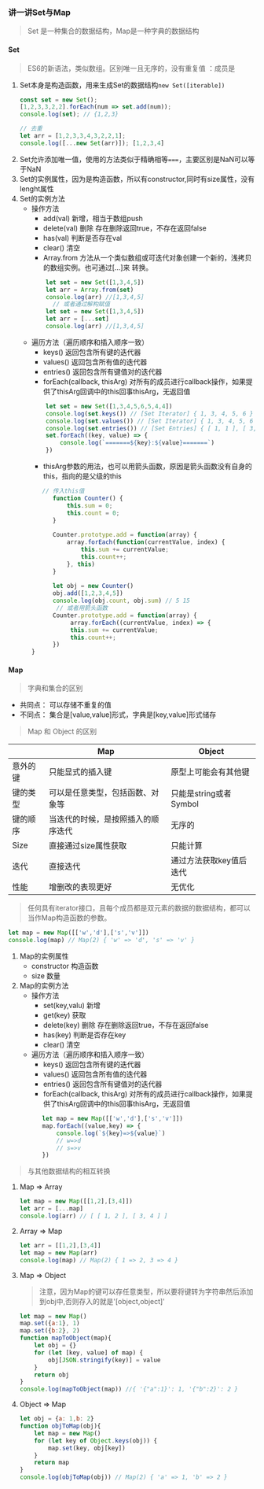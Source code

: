 ### 讲一讲Set与Map
> Set 是一种集合的数据结构，Map是一种字典的数据结构
#### Set
> ES6的新语法，类似数组。区别唯一且无序的，没有重复值
：成员是
1. Set本身是构造函数，用来生成Set的数据结构`new Set([iterable])`
    ```javascript
    const set = new Set();
    [1,2,3,3,2,2].forEach(num => set.add(num));
    console.log(set); // {1,2,3}
    
    // 去重
    let arr = [1,2,3,3,4,3,2,2,1];
    console.log([...new Set(arr)]); [1,2,3,4]
    ```
2. Set允许添加唯一值，使用的方法类似于精确相等`===`，主要区别是NaN可以等于NaN
3. Set的实例属性，因为是构造函数，所以有constructor,同时有size属性，没有lenght属性
4. Set的实例方法
    - 操作方法
        - add(val) 新增，相当于数组push
        - delete(val) 删除 存在删除返回true，不存在返回false
        - has(val) 判断是否存在val
        - clear() 清空
        - Array.from 方法从一个类似数组或可迭代对象创建一个新的，浅拷贝的数组实例。也可通过[...]来
        转换。
        ```javascript
            let set = new Set([1,3,4,5])
            let arr = Array.from(set)
            console.log(arr) //[1,3,4,5]
              // 或者通过解构赋值
            let set = new Set([1,3,4,5])
            let arr = [...set]
            console.log(arr) //[1,3,4,5]
        ```
    - 遍历方法（遍历顺序和插入顺序一致）
        - keys() 返回包含所有键的迭代器
        - values() 返回包含所有值的迭代器
        - entries() 返回包含所有键值对的迭代器
        - forEach(callback, thisArg) 对所有的成员进行callback操作，如果提供了thisArg回调中的this回事thisArg，无返回值
        ```javascript
            let set = new Set([1,3,4,5,6,5,4,4])
            console.log(set.keys()) // [Set Iterator] { 1, 3, 4, 5, 6 }
            console.log(set.values()) // [Set Iterator] { 1, 3, 4, 5, 6 }
            console.log(set.entries()) // [Set Entries] { [ 1, 1 ], [ 3, 3 ], [ 4, 4 ], [ 5, 5 ], [ 6, 6 ] }
            set.forEach((key, value) => {
                console.log(`=======${key}:${value}=======`)
            })
        ```
       - thisArg参数的用法，也可以用箭头函数，原因是箭头函数没有自身的this，指向的是父级的this
       ```javascript
          // 传入this值
             function Counter() {
                 this.sum = 0;
                 this.count = 0;
             }
             
             Counter.prototype.add = function(array) {
                 array.forEach(function(currentValue, index) {
                     this.sum += currentValue; 
                     this.count++;
                 }, this)
             }
             
             let obj = new Counter()
             obj.add([1,2,3,4,5])
             console.log(obj.count, obj.sum) // 5 15 
              // 或者用箭头函数 
             Counter.prototype.add = function(array) {
                  array.forEach((currentValue, index) => {
                  this.sum += currentValue; 
                  this.count++;
             })
       }
       ```
#### Map
> 字典和集合的区别
    
- 共同点： 可以存储不重复的值
- 不同点： 集合是[value,value]形式，字典是[key,value]形式储存

> Map 和 Object 的区别

| |  Map   | Object  |
| ---- |  ----  | ----  |
| 意外的键 | 只能显式的插入键  | 原型上可能会有其他键 |
| 键的类型 | 可以是任意类型，包括函数、对象等  | 只能是string或者Symbol |
| 键的顺序 | 当迭代的时候，是按照插入的顺序迭代  | 无序的 |
| Size | 直接通过size属性获取  | 只能计算 |
| 迭代 | 直接迭代  | 通过方法获取key值后迭代 |
| 性能 | 增删改的表现更好  | 无优化 |

> 任何具有iterator接口，且每个成员都是双元素的数据的数据结构，都可以当作Map构造函数的参数。
```javascript
let map = new Map([['w','d'],['s','v']])
console.log(map) // Map(2) { 'w' => 'd', 's' => 'v' }
```
1. Map的实例属性
    - constructor 构造函数
    - size 数量
2. Map的实例方法
    - 操作方法
         - set(key,valu) 新增
         - get(key) 获取
         - delete(key) 删除 存在删除返回true，不存在返回false
         - has(key) 判断是否存在key
         - clear() 清空
    - 遍历方法（遍历顺序和插入顺序一致）
         - keys() 返回包含所有键的迭代器
         - values() 返回包含所有值的迭代器
         - entries() 返回包含所有键值对的迭代器
         - forEach(callback, thisArg) 对所有的成员进行callback操作，如果提供了thisArg回调中的this回事thisArg，无返回值
         ```javascript
            let map = new Map([['w','d'],['s','v']])
            map.forEach((value,key) => {
                console.log(`${key}=>${value}`)
                // w=>d
                // s=>v
            })
         ```    
> 与其他数据结构的相互转换

1. Map => Array
    ```javascript
    let map = new Map([[1,2],[3,4]])
    let arr = [...map]
    console.log(arr) // [ [ 1, 2 ], [ 3, 4 ] ]
    ```    
2. Array => Map
    ```javascript
    let arr = [[1,2],[3,4]]
    let map = new Map(arr)
    console.log(map) // Map(2) { 1 => 2, 3 => 4 }
    ```
3. Map => Object 
    > 注意，因为Map的键可以存任意类型，所以要将键转为字符串然后添加到obj中,否则存入的就是'[object,object]'

    ```javascript
    let map = new Map()
    map.set({a:1}, 1)
    map.set({b:2}, 2)
    function mapToObject(map){
        let obj = {}
        for (let [key, value] of map) {
            obj[JSON.stringify(key)] = value
        }
        return obj
    }
    console.log(mapToObject(map)) //{ '{"a":1}': 1, '{"b":2}': 2 }
    ```

4. Object => Map
    ```javascript
    let obj = {a: 1,b: 2}
    function objToMap(obj){
        let map = new Map()
        for (let key of Object.keys(obj)) {
            map.set(key, obj[key])
        }
        return map
    }
    console.log(objToMap(obj)) // Map(2) { 'a' => 1, 'b' => 2 }
    ```
